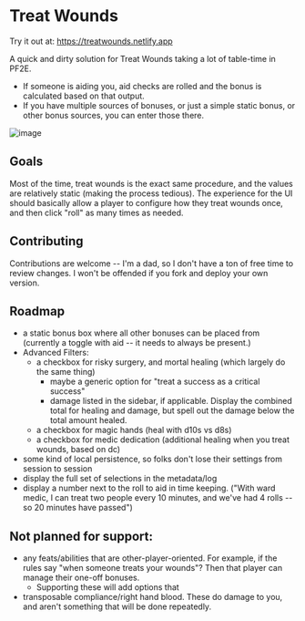 # Treat Wounds

Try it out at: https://treatwounds.netlify.app

A quick and dirty solution for Treat Wounds taking a lot of table-time in PF2E.

- If someone is aiding you, aid checks are rolled and the bonus is calculated based on that output.
- If you have multiple sources of bonuses, or just a simple static bonus, or other bonus sources, you can enter those there.

![image](https://github.com/matthewoden/treat-wounds/assets/4907424/e5641849-5c20-4e14-a70a-9219c7332ad6)

## Goals

Most of the time, treat wounds is the exact same procedure, and the values are relatively static (making the process tedious). 
The experience for the UI should basically allow a player to configure how they treat wounds once, and then click "roll" as
many times as needed.

## Contributing

Contributions are welcome -- I'm a dad, so I don't have a ton of free time to review changes. I won't be offended if you fork and deploy your own version.

## Roadmap

- a static bonus box where all other bonuses can be placed from (currently a toggle with aid -- it needs to always be present.)
- Advanced Filters:
    - a checkbox for risky surgery, and mortal healing (which largely do the same thing)
        - maybe a generic option for "treat a success as a critical success"
        - damage listed in the sidebar, if applicable. Display the combined total for healing and damage, but spell out the damage below the total amount healed.
    - a checkbox for magic hands (heal with d10s vs d8s)
    - a checkbox for medic dedication (additional healing when you treat wounds, based on dc)
- some kind of local persistence, so folks don't lose their settings from session to session
- display the full set of selections in the metadata/log
- display a number next to the roll to aid in time keeping.  ("With ward medic, I can treat two people every 10 minutes, and we've had 4 rolls -- so 20 minutes have passed")

## Not planned for support:
- any feats/abilities that are other-player-oriented. For example, if the rules say "when someone treats your wounds"? Then that player can manage their one-off bonuses.
   - Supporting these will add options that
- transposable compliance/right hand blood. These do damage to you, and aren't something that will be done repeatedly.
